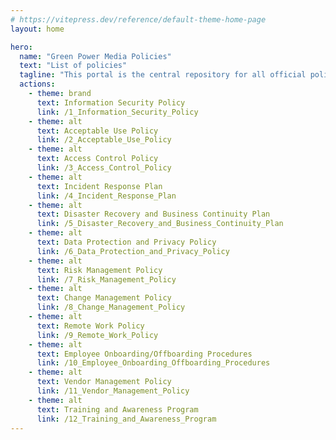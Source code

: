 ```yaml
---
# https://vitepress.dev/reference/default-theme-home-page
layout: home

hero:
  name: "Green Power Media Policies"
  text: "List of policies"
  tagline: "This portal is the central repository for all official policy documents governing Green Power Media. Employees and contractors can find and reference the full spectrum of GPM wide policies and protocols."
  actions:
    - theme: brand
      text: Information Security Policy
      link: /1_Information_Security_Policy
    - theme: alt
      text: Acceptable Use Policy
      link: /2_Acceptable_Use_Policy
    - theme: alt
      text: Access Control Policy
      link: /3_Access_Control_Policy
    - theme: alt
      text: Incident Response Plan
      link: /4_Incident_Response_Plan
    - theme: alt
      text: Disaster Recovery and Business Continuity Plan
      link: /5_Disaster_Recovery_and_Business_Continuity_Plan
    - theme: alt
      text: Data Protection and Privacy Policy
      link: /6_Data_Protection_and_Privacy_Policy
    - theme: alt
      text: Risk Management Policy
      link: /7_Risk_Management_Policy
    - theme: alt
      text: Change Management Policy
      link: /8_Change_Management_Policy
    - theme: alt
      text: Remote Work Policy
      link: /9_Remote_Work_Policy
    - theme: alt
      text: Employee Onboarding/Offboarding Procedures
      link: /10_Employee_Onboarding_Offboarding_Procedures
    - theme: alt
      text: Vendor Management Policy
      link: /11_Vendor_Management_Policy
    - theme: alt
      text: Training and Awareness Program
      link: /12_Training_and_Awareness_Program
---
```

